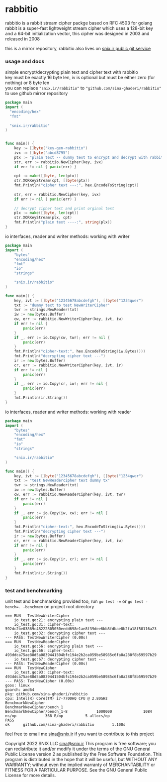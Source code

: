 # rabbitio
rabbitio is a rabbit stream cipher packge based on RFC 4503 for golang  
rabbit is a super-fast lightweight stream cipher which uses a 128-bit key and a 64-bit initialization vector, this cipher was designed in 2003 and released in 2008   


this is a mirror repository, rabbitio also lives on [snix.ir public git service](https://snix.ir/rabbitio)

### usage and docs
simple encrypt/decrypting plain text and cipher text with rabbitio  
key must be exactly 16 byte len, iv is optional but must be either zero (for nothing) or 8 byte len  
you can replace `"snix.ir/rabbitio"` to `"github.com/sina-ghaderi/rabbitio"` to use github mirror repository

```go
package main
import (
  "encoding/hex"
  "fmt"
  
  "snix.ir/rabbitio"
)


func main() {
    key := []byte("key-gen-rabbitio")
    ivx := []byte("abcd8795")
    ptx := "plain text -- dummy text to encrypt and decrypt with rabbit"
    str, err := rabbitio.NewCipher(key, ivx)
    if err != nil { panic(err) }
  
    cpt := make([]byte, len(ptx))
    str.XORKeyStream(cpt, []byte(ptx))
    fmt.Println("cipher text ---:", hex.EncodeToString(cpt))
  
    str, err = rabbitio.NewCipher(key, ivx)
    if err != nil { panic(err) }
  
    // decrypt cipher text and print orginal text
    plx := make([]byte, len(cpt))
    str.XORKeyStream(plx, cpt)
    fmt.Println("plain text ----:", string(plx))
}

```
  
io interfaces, reader and writer methods: working with writer

```go
package main
import (
	"bytes"
	"encoding/hex"
	"fmt"
	"io"
	"strings"

	"snix.ir/rabbitio"
)

func main() {
	key, ivt := []byte("12345678abcdefgh"), []byte("1234qwer")
	txt := "dummy text to test NewWriterCipher"
	twr := strings.NewReader(txt)
	iw := new(bytes.Buffer)
	cw, err := rabbitio.NewWriterCipher(key, ivt, iw)
	if err != nil {
		panic(err)
	}
	if _, err := io.Copy(cw, twr); err != nil {
		panic(err)
	}
	fmt.Println("cipher-text:", hex.EncodeToString(iw.Bytes()))
	fmt.Println("decrypting cipher text ---")
	ir := new(bytes.Buffer)
	cr, err := rabbitio.NewWriterCipher(key, ivt, ir)
	if err != nil {
		panic(err)
	}
	if _, err := io.Copy(cr, iw); err != nil {
		panic(err)
	}
	fmt.Println(ir.String())
}
```
  
io interfaces, reader and writer methods: working with reader

```go
package main
import (
	"bytes"
	"encoding/hex"
	"fmt"
	"io"
	"strings"

	"snix.ir/rabbitio"
)

func main() {
	key, ivt := []byte("12345678abcdefgh"), []byte("1234qwer")
	txt := "test NewReadercipher text dummy tx"
	twr := strings.NewReader(txt)
	iw := new(bytes.Buffer)
	cw, err := rabbitio.NewReaderCipher(key, ivt, twr)
	if err != nil {
		panic(err)
	}
	if _, err := io.Copy(iw, cw); err != nil {
		panic(err)
	}
	fmt.Println("cipher-text:", hex.EncodeToString(iw.Bytes()))
	fmt.Println("decrypting cipher text ---")
	ir := new(bytes.Buffer)
	cr, err := rabbitio.NewReaderCipher(key, ivt, iw)
	if err != nil {
		panic(err)
	}
	if _, err := io.Copy(ir, cr); err != nil {
		panic(err)
	}
	fmt.Println(ir.String())
}

```

### test and benchmarking 
unit test and benchmarking provided too, run `go test -v` or `go test -bench=. -benchmem` on project root directory

```
=== RUN   TestNewWriterCipher
    io_test.go:21: encrypting plain text ---
    io_test.go:31: cipher-text: 592dc2be03869c48222805050eedd698e1ae8f39dee6bb8fdbae8b2fa18f50116a23
    io_test.go:32: decrypting cipher text ---
--- PASS: TestNewWriterCipher (0.00s)
=== RUN   TestNewReaderCipher
    io_test.go:56: encrypting plain text ---
    io_test.go:66: cipher-text: 493ddca75ae88d5a0839441504bfc194e2b2ca059be58985c6fa8a288f8b59597b29
    io_test.go:67: decrypting cipher text ---
--- PASS: TestNewReaderCipher (0.00s)
=== RUN   TestNewCipher
    io_test.go:93: cipher-text: 493ddca75ae88d5a0839441504bfc194e2b2ca059be58985c6fa8a288f8b59597b29
--- PASS: TestNewCipher (0.00s)
goos: linux
goarch: amd64
pkg: github.com/sina-ghaderi/rabbitio
cpu: Intel(R) Core(TM) i7-7700HQ CPU @ 2.80GHz
BenchmarkNewCipher
BenchmarkNewCipher/bench_1
BenchmarkNewCipher/bench_1-8             1000000              1084 ns/op             368 B/op          5 allocs/op
PASS
ok      github.com/sina-ghaderi/rabbitio        1.100s
```

feel free to email me sina@snix.ir if you want to contribute to this project

Copyright 2022 SNIX LLC sina@snix.ir
This program is free software; you can redistribute it and/or modify it under the terms of the GNU General Public License version 2 as published by the Free Software Foundation.
This program is distributed in the hope that it will be useful, but WITHOUT ANY WARRANTY; without even the implied warranty of MERCHANTABILITY or FITNESS FOR A PARTICULAR PURPOSE. See the GNU General Public License for more details.




